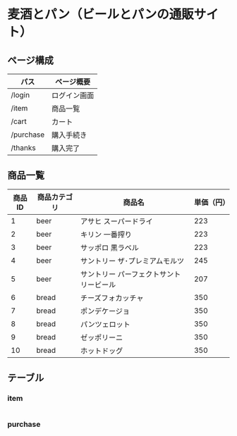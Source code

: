 # 麦酒とパン（ビールとパンの通販サイト）

## ページ構成
| パス       | ページ概要  |
| ---       | ---       |
| /login    | ログイン画面 |
| /item     | 商品一覧   |
| /cart     | カート      |
| /purchase | 購入手続き  |
| /thanks   | 購入完了   |

## 商品一覧
| 商品ID | 商品カテゴリ | 商品名                       | 単価（円） |
| ---   | ---       | ---                         | --- |
| 1     | beer      | アサヒ スーパードライ             | 223 |
| 2     | beer      | キリン 一番搾り                 | 223 |
| 3     | beer      | サッポロ 黒ラベル               | 223 |
| 4     | beer      | サントリー ザ･プレミアムモルツ      | 245 |
| 5     | beer      | サントリー パーフェクトサントリービール | 207 |
| 6     | bread     | チーズフォカッチャ               | 350 |
| 7     | bread     | ポンデケージョ                  | 350 |
| 8     | bread     | パンツェロット                   | 350 |
| 9     | bread     | ゼッポリーニ                    | 350 |
| 10    | bread     | ホットドッグ                    | 350 |

## テーブル
### item
```sql
```

### purchase
```sql
```